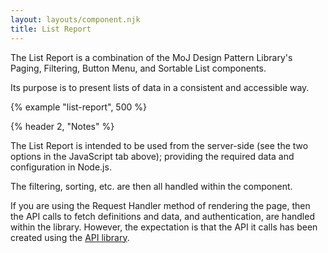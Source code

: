 ```yaml
---
layout: layouts/component.njk
title: List Report
---
```


The List Report is a combination of the MoJ Design Pattern Library's Paging, Filtering, Button Menu, and Sortable List components.

Its purpose is to present lists of data in a consistent and accessible way.

{% example "list-report", 500 %}

{% header 2, "Notes" %}

The List Report is intended to be used from the server-side (see the two options in the JavaScript tab  above); providing the required data and configuration in Node.js.

The filtering, sorting, etc. are then all handled within the component.

If you are using the Request Handler method of rendering the page, then the API calls to fetch definitions and data, and authentication, are handled within the library. However, the expectation is that the API it calls has been created using the [API library](https://github.com/ministryofjustice/hmpps-digital-prison-reporting-lib).
